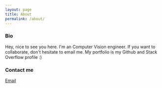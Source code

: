 ```yaml
---
layout: page
title: About
permalink: /about/
---
```




### Bio

Hey, nice to see you here. I'm an Computer Vision engineer. If you want to collaborate, don't hesitate to email me. My portfolio is my Github and Stack Overflow profile :)

### Contact me

[Email](mailto:mohitmotwani54@gmail.com)
